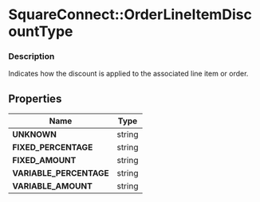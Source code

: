 # SquareConnect::OrderLineItemDiscountType

### Description

Indicates how the discount is applied to the associated line item or order.

## Properties
Name | Type
------------ | -------------
**UNKNOWN** | string
**FIXED_PERCENTAGE** | string
**FIXED_AMOUNT** | string
**VARIABLE_PERCENTAGE** | string
**VARIABLE_AMOUNT** | string


